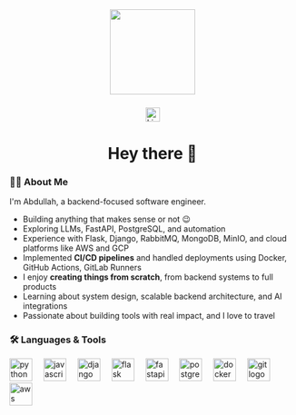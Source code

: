 <div align="center">
  <img height="150" src="https://media0.giphy.com/media/v1.Y2lkPTc5MGI3NjExMWthbzJiMHd3c3FwN3dwNTM1NmRqNWRmb3U1aWlrZGlwMnQwZG95YiZlcD12MV9pbnRlcm5hbF9naWZfYnlfaWQmY3Q9Zw/iIqmM5tTjmpOB9mpbn/giphy.gif" />
</div>

###
<div align="center">
  <a href="https://www.linkedin.com/in/abdullah-naseem-z27062002/" target="_blank">
    <img src="https://img.shields.io/static/v1?message=LinkedIn&logo=linkedin&label=&color=0077B5&logoColor=white&labelColor=&style=for-the-badge" height="25" alt="LinkedIn badge" />
  </a>
</div>


###

<h1 align="center">Hey there 👋</h1>

###

### 👨‍💻 About Me

I'm Abdullah, a backend-focused software engineer.

- Building anything that makes sense or not 😉
- Exploring LLMs, FastAPI, PostgreSQL, and automation  
- Experience with Flask, Django, RabbitMQ, MongoDB, MinIO, and cloud platforms like AWS and GCP  
- Implemented **CI/CD pipelines** and handled deployments using Docker, GitHub Actions, GitLab Runners  
- I enjoy **creating things from scratch**, from backend systems to full products  
- Learning about system design, scalable backend architecture, and AI integrations  
- Passionate about building tools with real impact, and I love to travel  



###

<h3 align="left">🛠 Languages & Tools</h3>

<div align="left">
  <!-- Python -->
  <img src="https://cdn.jsdelivr.net/gh/devicons/devicon/icons/python/python-original.svg" height="40" alt="python logo" />
  <img width="12" />

  <!-- JavaScript -->
  <img src="https://cdn.jsdelivr.net/gh/devicons/devicon/icons/javascript/javascript-original.svg" height="40" alt="javascript logo" />
  <img width="12" />

  <!-- Django -->
  <img src="https://cdn.jsdelivr.net/gh/devicons/devicon/icons/django/django-plain.svg" height="40" alt="django logo" />
  <img width="12" />

  <!-- Flask -->
  <img src="https://cdn.jsdelivr.net/gh/devicons/devicon/icons/flask/flask-original.svg" height="40" alt="flask logo" />
  <img width="12" />

  <!-- FastAPI -->
  <img src="https://cdn.jsdelivr.net/gh/devicons/devicon/icons/fastapi/fastapi-original.svg" height="40" alt="fastapi logo" />
  <img width="12" />

  <!-- PostgreSQL -->
  <img src="https://cdn.jsdelivr.net/gh/devicons/devicon/icons/postgresql/postgresql-original.svg" height="40" alt="postgresql logo" />
  <img width="12" />

  <!-- Docker -->
  <img src="https://cdn.jsdelivr.net/gh/devicons/devicon/icons/docker/docker-original-wordmark.svg" height="40" alt="docker logo" />
  <img width="12" />

  <!-- Git -->
  <img src="https://cdn.jsdelivr.net/gh/devicons/devicon/icons/git/git-original.svg" height="40" alt="git logo" />
  <img width="12" />

  <!-- AWS -->
  <img src="https://cdn.jsdelivr.net/gh/devicons/devicon/icons/amazonwebservices/amazonwebservices-original-wordmark.svg" height="40" alt="aws logo" />
</div>


